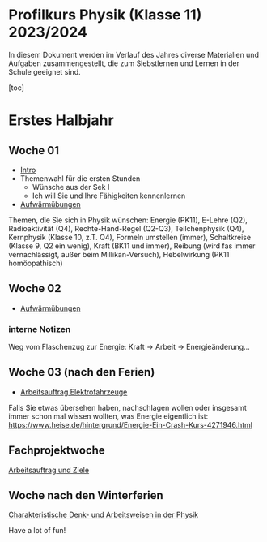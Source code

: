 Profilkurs Physik (Klasse 11) 2023/2024
======================

In diesem Dokument werden im Verlauf des Jahres diverse Materialien und Aufgaben zusammengestellt, die zum Slebstlernen und Lernen in der Schule geeignet sind.

[toc]

# Erstes Halbjahr

## Woche 01

- [Intro](./00_Intro.slides.md)
- Themenwahl für die ersten Stunden
    - Wünsche aus der Sek I
    - Ich will Sie und Ihre Fähigkeiten kennenlernen
- [Aufwärmübungen](./01_Aufgaben_Aufwärmen.md)

Themen, die Sie sich in Physik wünschen: Energie (PK11), E-Lehre (Q2), Radioaktivität (Q4), Rechte-Hand-Regel (Q2-Q3), Teilchenphysik (Q4), Kernphysik (Klasse 10, z.T. Q4), Formeln umstellen (immer), Schaltkreise (Klasse 9, Q2 ein wenig), Kraft (BK11 und immer), Reibung (wird fas immer vernachlässigt, außer beim Millikan-Versuch), Hebelwirkung (PK11 homöopathisch)

## Woche 02
- [Aufwärmübungen](./01_Aufgaben_Aufwärmen.md)

### interne Notizen

Weg vom Flaschenzug zur Energie: Kraft -> Arbeit -> Energieänderung...

## Woche 03 (nach den Ferien)

- [Arbeitsauftrag Elektrofahrzeuge](./02_Aufgaben_Elektrofahrzeuge.md)

Falls Sie etwas übersehen haben, nachschlagen wollen oder insgesamt immer schon mal wissen wollten, was Energie eigentlich ist: https://www.heise.de/hintergrund/Energie-Ein-Crash-Kurs-4271946.html

## Fachprojektwoche

[Arbeitsauftrag und Ziele](03_Fachprojektwoche.md)

## Woche nach den Winterferien

[Charakteristische Denk- und Arbeitsweisen in der Physik](04_Methoden_Physik.md)

Have a lot of fun!

